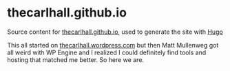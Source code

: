 # thecarlhall.github.io

Source content for [thecarlhall.github.io](https://thecarlhall.github.io), used to generate the site with [Hugo](https://gohugo.io/)

This all started on [thecarlhall.wordpress.com](https://thecarlhall.wordpress.com) but then Matt Mullenweg got all weird with WP Engine and
I realized I could definitely find tools and hosting that matched me better. So here we are.
